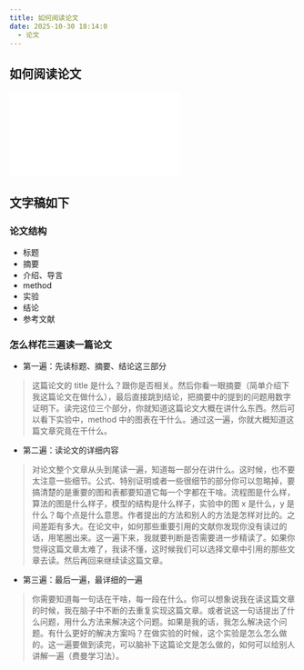 ```yaml
---
title: 如何阅读论文
date: 2025-10-30 18:14:0
  - 论文
---
```


## 如何阅读论文

<iframe src="//player.bilibili.com/player.html?isOutside=true&aid=975879338&bvid=BV1H44y1t75x&cid=423711758&p=1" scrolling="no" border="0" frameborder="no" framespacing="0" allowfullscreen="true"></iframe>

## 文字稿如下

### 论文结构

- 标题
- 摘要
- 介绍、导言
- method
- 实验
- 结论
- 参考文献

### 怎么样花三遍读一篇论文

- 第一遍：先读标题、摘要、结论这三部分

> 这篇论文的 title 是什么？跟你是否相关。然后你看一眼摘要（简单介绍下我这篇论文在做什么），最后直接跳到结论，把摘要中的提到的问题用数字证明下。读完这位三个部分，你就知道这篇论文大概在讲什么东西。然后可以看下实验中，method 中的图表在干什么。通过这一遍，你就大概知道这篇文章究竟在干什么。

- 第二遍：读论文的详细内容

> 对论文整个文章从头到尾读一遍，知道每一部分在讲什么。这时候，也不要太注意一些细节。公式、特别证明或者一些很细节的部分你可以忽略掉，要搞清楚的是重要的图和表都要知道它每一个字都在干啥。流程图是什么样，算法的图是什么样子，模型的结构是什么样子，实验中的图 x 是什么，y 是什么？每个点是什么意思。作者提出的方法和别人的方法是怎样对比的。之间差距有多大。在论文中，如何那些重要引用的文献你发现你没有读过的话，用笔圈出来。这一遍下来，我就要判断是否需要进一步精读了。如果你觉得这篇文章太难了，我读不懂，这时候我们可以选择文章中引用的那些文章去读。然后再回来继续读这篇文章。

- 第三遍：最后一遍，最详细的一遍

> 你需要知道每一句话在干啥，每一段在什么。你可以想象说我在读这篇文章的时候，我在脑子中不断的去重复实现这篇文章。或者说这一句话提出了什么问题，用什么方法来解决这个问题。如果是我的话，我怎么解决这个问题。有什么更好的解决方案吗？在做实验的时候，这个实验是怎么怎么做的。这一遍要做到读完，可以脑补下这篇论文是怎么做的，如何可以给别人讲解一遍（费曼学习法）。
